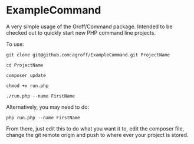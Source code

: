 ExampleCommand
==============

A very simple usage of the Groff/Command package. Intended to be checked out to quickly start new PHP command line projects.

To use:

`git clone git@github.com:agroff/ExampleCommand.git ProjectName`

`cd ProjectName`

`composer update`

`chmod +x run.php`

`./run.php --name FirstName`

Alternatively, you may need to do:

`php run.php --name FirstName`

From there, just edit this to do what you want it to, edit the composer file, change the git remote origin and push to
 where ever your project is stored.
